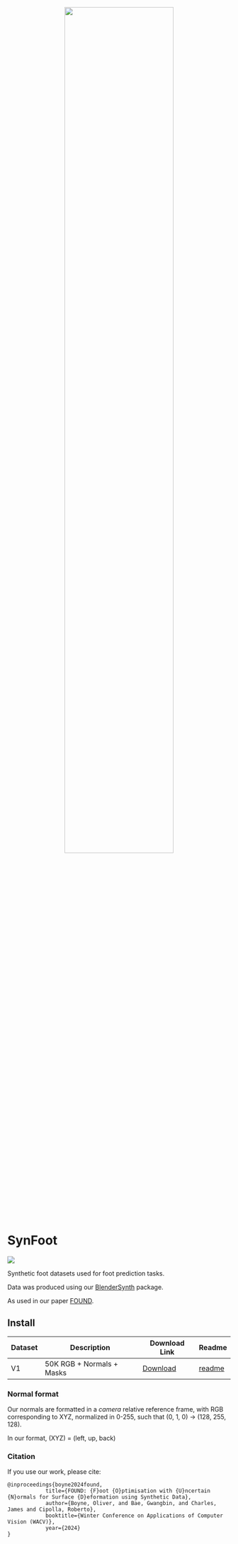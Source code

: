 <p align="center">
  <img width=70% src="https://ollieboyne.github.io/FOUND/images/logos/synfoot_v1.png">
</p>

# SynFoot


![](https://img.shields.io/endpoint?url=https%3A%2F%2Fscript.google.com%2Fmacros%2Fs%2FAKfycbyRdZfs9jmLEnq_cmwsLwkd_L3R9JroevQqD-duufVXgplUDRJu-dXfSnvaSqYsQxsoaA%2Fexec
)

Synthetic foot datasets used for foot prediction tasks.

Data was produced using our [BlenderSynth](https://ollieboyne.github.io/BlenderSynth) package.

As used in our paper [FOUND](https://ollieboyne.github.io/FOUND).

## Install

| Dataset | Description               | Download Link                                   | Readme                 |
|---------|---------------------------|-------------------------------------------------|------------------------|
| V1      | 50K RGB + Normals + Masks | [Download](https://forms.gle/jZqoLPfQrkEa5XUF8) | [readme](v1_layout.md) |

### Normal format

Our normals are formatted in a *camera* relative reference frame, with RGB corresponding to XYZ, normalized in 0-255,
such that (0, 1, 0) -> (128, 255, 128).

In our format, (XYZ) = (left, up, back)


### Citation

If you use our work, please cite:

```
@inproceedings{boyne2024found,
            title={FOUND: {F}oot {O}ptimisation with {U}ncertain {N}ormals for Surface {D}eformation using Synthetic Data},
            author={Boyne, Oliver, and Bae, Gwangbin, and Charles, James and Cipolla, Roberto},
            booktitle={Winter Conference on Applications of Computer Vision (WACV)},
            year={2024}
}
```

